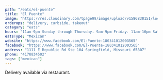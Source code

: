 ```yaml
---
path: "/eats/el-puente"
title: "El Puente"
image: "https://res.cloudinary.com/tpage99/image/upload/v1586830151/local417eats/local417eatslogo.png"
orderops: "delivery, curbside, takeout"
category: "eats"
hours: "11am-9pm Sunday through Thursday. 9am-9pm Friday. 11am-10pm Saturday"
eatsType: "Mexican"
website: "https://www.facebook.com/El-Puente-180341012003565"
facebook: "https://www.facebook.com/El-Puente-180341012003565"
address: "1111 E Republic Rd Ste 104 Springfield, Missouri 65807"
phone: "4178834502"
tags: ["mexican"]
---
```


Delivery available via restaurant.
